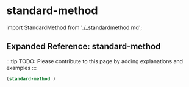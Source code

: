 # standard-method

import StandardMethod from './_standardmethod.md';

<StandardMethod />

## Expanded Reference: standard-method

:::tip
TODO: Please contribute to this page by adding explanations and examples
:::

```lisp
(standard-method )
```
